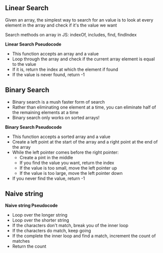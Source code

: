 ## Linear Search

Given an array, the simplest way to search for an value is to look at every element in the array  and check if it's the value we want 

Search methods on array in JS: indexOf, includes, find, findIndex

**Linear Search Pseudocode**

- This function accepts an array and a value
- Loop through the array and check if the current array element is equal to the value
- If it is, return the index at which the element if found
- If the value is never found, return -1

## Binary Search

- Binary search is a mush faster form of search
- Rather than eliminating one element at a time, you can eliminate half of the remaining elements at a time
- Binary search only works on sorted arrays!

**Binary Search Pseudocode**

- This function accepts a sorted array and a value
- Create a left point at the start of the array and a right point at the end of the array
- While the left pointer comes before the right pointer: 
  - Create a pint in the middle
  - If you find the value you want, return the index
  - If the value is too small, move the left pointer up
  - If the value is too large, move the left pointer down
- If you never find the value, return -1


## Naive string

**Naive string Pseudocode**

- Loop over the longer string
- Loop over the shorter string
- If the characters don't match, break you of the inner loop
- If the characters do match, keep going
- If the complete the inner loop and find a match, increment the count of matches
- Return the count